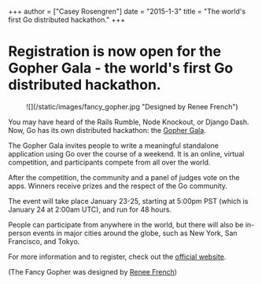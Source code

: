 +++
author = ["Casey Rosengren"]
date = "2015-1-3"
title = "The world's first Go distributed hackathon."
+++

# Registration is now open for the Gopher Gala - the world's first Go distributed hackathon.

<center>![](/static/images/fancy_gopher.jpg "Designed by Renee French")</center>

You may have heard of the Rails Rumble, Node Knockout, or Django Dash. Now, Go has its own distributed hackathon: the [Gopher Gala](http://gophergala.com).

The Gopher Gala invites people to write a meaningful standalone application using Go over the course of a weekend. It is an online, virtual competition, and participants compete from all over the world. 

After the competition, the community and a panel of judges vote on the apps. Winners receive prizes and the respect of the Go community.

The event will take place January 23-25, starting at 5:00pm PST (which is January 24 at 2:00am UTC), and run for 48 hours. 

People can participate from anywhere in the world, but there will also be in-person events in major cities around the globe, such as New York, San Francisco, and Tokyo.

For more information and to register, check out the [official website](http://gophergala.com/).

(The Fancy Gopher was designed by [Renee French](http://reneefrench.blogspot.jp/))